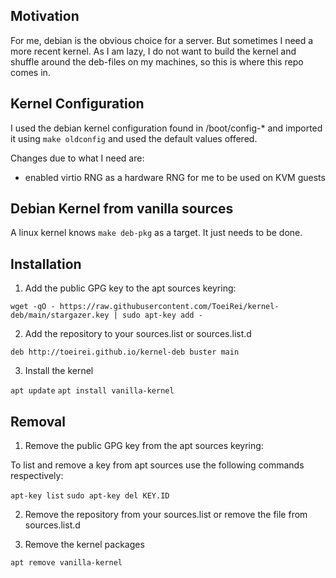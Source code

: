 ## Motivation

For me, debian is the obvious choice for a server. But sometimes I need a more recent kernel. As I am lazy, I do not want to build the kernel and shuffle around the deb-files on my machines, so this is where this repo comes in.

## Kernel Configuration

I used the debian kernel configuration found in /boot/config-* and imported it using `make oldconfig` and used the default values offered.

Changes due to what I need are:
- enabled virtio RNG as a hardware RNG for me to be used on KVM guests

## Debian Kernel from vanilla sources

A linux kernel knows `make deb-pkg` as a target. It just needs to be done.

## Installation

1. Add the public GPG key to the apt sources keyring:

`wget -qO - https://raw.githubusercontent.com/ToeiRei/kernel-deb/main/stargazer.key | sudo apt-key add -`

2. Add the repository to your sources.list or sources.list.d

`deb http://toeirei.github.io/kernel-deb buster main`

3. Install the kernel

`apt update`
`apt install vanilla-kernel`

## Removal

1. Remove the public GPG key from the apt sources keyring:

To list and remove a key from apt sources use the following commands respectively:

`apt-key list`
`sudo apt-key del KEY.ID`

2. Remove the repository from your sources.list or remove the file from sources.list.d

3. Remove the kernel packages

`apt remove vanilla-kernel`
